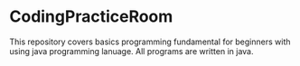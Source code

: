 # CodingPracticeRoom

This repository covers basics programming fundamental for beginners with using java programming lanuage. All programs are written in java.
